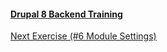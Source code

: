 #### [Drupal 8 Backend Training](README.md)













[Next Exercise (#6 Module Settings)](exercise_06-module-settings.md)

